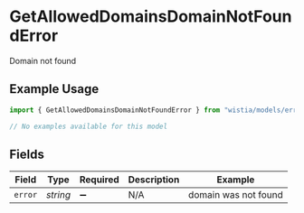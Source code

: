 # GetAllowedDomainsDomainNotFoundError

Domain not found

## Example Usage

```typescript
import { GetAllowedDomainsDomainNotFoundError } from "wistia/models/errors";

// No examples available for this model
```

## Fields

| Field                | Type                 | Required             | Description          | Example              |
| -------------------- | -------------------- | -------------------- | -------------------- | -------------------- |
| `error`              | *string*             | :heavy_minus_sign:   | N/A                  | domain was not found |